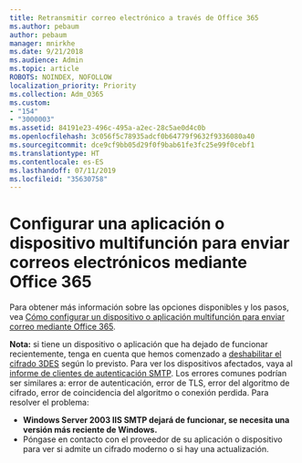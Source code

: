 ```yaml
---
title: Retransmitir correo electrónico a través de Office 365
ms.author: pebaum
author: pebaum
manager: mnirkhe
ms.date: 9/21/2018
ms.audience: Admin
ms.topic: article
ROBOTS: NOINDEX, NOFOLLOW
localization_priority: Priority
ms.collection: Adm_O365
ms.custom:
- "154"
- "3000003"
ms.assetid: 84191e23-496c-495a-a2ec-28c5ae0d4c0b
ms.openlocfilehash: 3c056f5c78935adcf0b64779f9632f9336080a40
ms.sourcegitcommit: dce9cf9bb05d29f0f9bab61fe3fc25e99f0cebf1
ms.translationtype: HT
ms.contentlocale: es-ES
ms.lasthandoff: 07/11/2019
ms.locfileid: "35630758"
---
```

# <a name="set-up-a-multifunction-device-or-application-to-send-email-using-office-365"></a>Configurar una aplicación o dispositivo multifunción para enviar correos electrónicos mediante Office 365

Para obtener más información sobre las opciones disponibles y los pasos, vea [Cómo configurar un dispositivo o aplicación multifunción para enviar correo mediante Office 365](https://support.office.com/article/69f58e99-c550-4274-ad18-c805d654b4c4).
  
**Nota:** si tiene un dispositivo o aplicación que ha dejado de funcionar recientemente, tenga en cuenta que hemos comenzado a [deshabilitar el cifrado 3DES](https://docs.microsoft.com/office365/securitycompliance/technical-reference-details-about-encryption) según lo previsto. Para ver los dispositivos afectados, vaya al [informe de clientes de autenticación SMTP](https://protection.office.com/mailflow/dashboard). Los errores comunes podrían ser similares a: error de autenticación, error de TLS, error del algoritmo de cifrado, error de coincidencia del algoritmo o conexión perdida. Para resolver el problema:
 - **Windows Server 2003 IIS SMTP dejará de funcionar, se necesita una versión más reciente de Windows.**  
 - Póngase en contacto con el proveedor de su aplicación o dispositivo para ver si admite un cifrado moderno o si hay una actualización.
